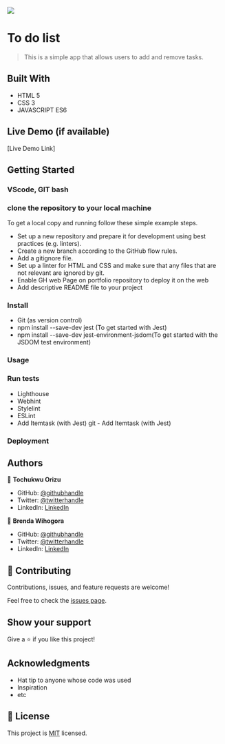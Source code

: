 ![](https://img.shields.io/badge/Microverse-blueviolet)

# To do list

> This is a simple app that allows users to add and remove tasks.

## Built With

- HTML 5
- CSS 3
- JAVASCRIPT ES6

## Live Demo (if available)

[Live Demo Link]

## Getting Started


### VScode, GIT bash

### clone the repository to your local machine
To get a local copy and running follow these simple example steps.

- Set up a new repository and prepare it for development using best practices (e.g. linters).
- Create a new branch according to the GitHub flow rules.
- Add a gitignore file.
- Set up a linter for HTML and CSS and make sure that any files that are not relevant are ignored by git.
- Enable GH web Page on portfolio repository to deploy it on the web
- Add descriptive README file to your project

### Install
- Git (as version control)
- npm install --save-dev jest (To get started with Jest)
- npm install --save-dev jest-environment-jsdom(To get started with the  JSDOM test environment)
### Usage

### Run tests

- Lighthouse
- Webhint
- Stylelint
- ESLint
- Add Itemtask (with Jest)
git - Add Itemtask (with Jest)
### Deployment

## Authors

👤 **Tochukwu Orizu**

- GitHub: [@githubhandle](https://github.com/Bushido-brown)
- Twitter: [@twitterhandle](https://twitter.com/tuzyorizu)
- LinkedIn: [LinkedIn](https://linkedin.com/in/Tochukwuorizu)

👤 **Brenda Wihogora**

- GitHub: [@githubhandle](https://github.com/Brenda309)
- Twitter: [@twitterhandle](https://twitter.com/@BrendaWihogora)
- LinkedIn: [LinkedIn](https://linkedin.com/in/BrendaWihogora/)

## 🤝 Contributing

Contributions, issues, and feature requests are welcome!

Feel free to check the [issues page](../../issues/).

## Show your support

Give a ⭐️ if you like this project!

## Acknowledgments

- Hat tip to anyone whose code was used
- Inspiration
- etc

## 📝 License

This project is [MIT](./MIT.md) licensed.
